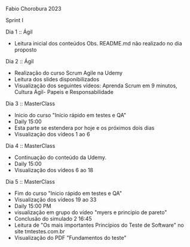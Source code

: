Fabio Chorobura 2023

Sprint  I

Dia 1 :: Ágil

- Leitura inicial dos conteúdos 
  Obs. README.md não realizado no dia proposto

Dia 2 :: Ágil

- Realização do curso Scrum Agile na Udemy 
- Leitura dos slides disponibilizados
- Visualização dos seguintes vídeos: Aprenda Scrum em 9 minutos,
  Cultura Ágil- Papeis e Responsabilidade

Dia 3 :: MasterClass

- Inicio do curso "Início rápido em testes e QA"
- Daily 15:00
- Esta parte se estendera por hoje e os próximos dois dias
- Visualização dos vídeos 1 ao 6

Dia 4 :: MasterClass

- Continuação do conteúdo da Udemy.
- Daily 15:00 
- Visualização dos vídeos 6 ao 18

Dia 5 :: MasterClass

- Fim do curso "Inicio rápido em testes e QA"
- Visualização dos vídeos 19 ao 33
- Daily 15:00 PM
- visualização em grupo do vídeo "myers e principio de pareto"
- Conclusão do simulado 2 16:45 
- Leitura de "Os mais importantes Princípios do Teste de Software" no site
  tmtestes.com.br
- Visualização do PDF "Fundamentos do teste"

